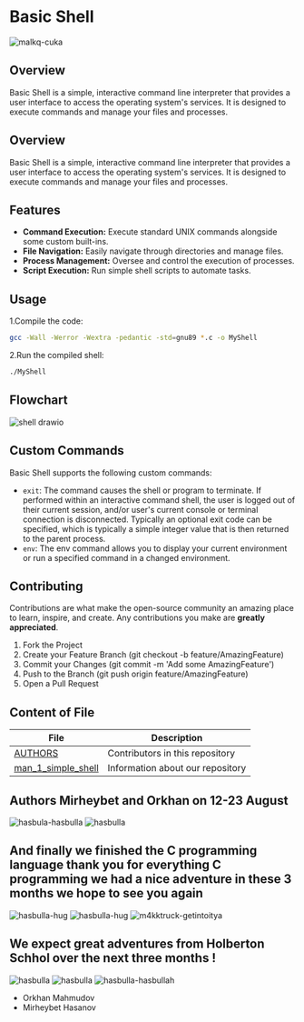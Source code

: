# Basic Shell
![malkq-cuka](https://github.com/user-attachments/assets/a39f09a9-94c9-4527-b873-442c94155607)

## Overview
Basic Shell is a simple, interactive command line interpreter that provides a user interface to access the operating system's services. It is designed to execute commands and manage your files and processes.

## Overview
Basic Shell is a simple, interactive command line interpreter that provides a user interface to access the operating system's services. It is designed to execute commands and manage your files and processes.

## Features
- **Command Execution:** Execute standard UNIX commands alongside some custom built-ins.
- **File Navigation:** Easily navigate through directories and manage files.
- **Process Management:** Oversee and control the execution of processes.
- **Script Execution:** Run simple shell scripts to automate tasks.

## Usage

1.Compile the code:
```bash
gcc -Wall -Werror -Wextra -pedantic -std=gnu89 *.c -o MyShell
```

2.Run the compiled shell:
```bash
./MyShell
```
## Flowchart

![shell drawio](https://github.com/user-attachments/assets/b8acdf0c-82e2-4047-a756-b40d71c00665)

 

## Custom Commands

Basic Shell supports the following custom commands:

- `exit`: The command causes the shell or program to terminate. If performed within an interactive command shell, the user is logged out of their current session, and/or user's current console or terminal connection is disconnected. Typically an optional exit code can be specified, which is typically a simple integer value that is then returned to the parent process.
- `env`: The env command allows you to display your current environment or run a specified command in a changed environment.

## Contributing

Contributions are what make the open-source community an amazing place to learn, inspire, and create. Any contributions you make are **greatly appreciated**.

1. Fork the Project
1. Create your Feature Branch (git checkout -b feature/AmazingFeature)
1. Commit your Changes (git commit -m 'Add some AmazingFeature')
1. Push to the Branch (git push origin feature/AmazingFeature)
1. Open a Pull Request

## Content of File

|  File          | Description                                       |
|----------------|---------------------------------------------------|
| [AUTHORS](https://github.om/Orkhanibrahim357/holbertonschool-simple_shell/blob/main/AUTHORS)           | Contributors in this repository                                 |
| [man_1_simple_shell](https://github.com/Mirheybet/holbertonschool-simple_shell/blob/main/man_1_simple_shell)           | Information about our repository                          |
##  Authors Mirheybet and Orkhan on 12-23 August

![hasbula-hasbulla](https://github.com/user-attachments/assets/cad16387-5f75-4b6b-80d6-1c3afb5025b8)
![hasbulla](https://github.com/user-attachments/assets/ea3d171e-7669-4acf-a5d7-843485e53199)


## And finally we finished the C programming language thank you for everything C programming we had a nice adventure in these 3 months we hope to see you again
![hasbulla-hug](https://github.com/user-attachments/assets/b6afc5f9-5a91-4895-9f1b-56bd74a7038c)
![hasbulla-hug](https://github.com/user-attachments/assets/c885dc56-7892-4bae-879e-f6f59fe2d9f4)
![m4kktruck-getintoitya](https://github.com/user-attachments/assets/c9aa4b69-01ab-47ac-bc64-33545e436d64)


## We expect great adventures from Holberton Schhol over the next three months !

![hasbulla](https://github.com/user-attachments/assets/f8e39f4e-62ee-42eb-9cd7-58f051f83d20) ![hasbulla](https://github.com/user-attachments/assets/36b4ff4e-b0e4-4548-9305-f787c573ab3a) ![hasbulla-hasbullah](https://github.com/user-attachments/assets/04d33071-303f-41e3-97e1-82d173fbc4b0)



- Orkhan Mahmudov
- Mirheybet Hasanov
